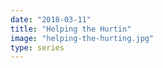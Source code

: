 ```yaml
---
date: "2018-03-11"
title: "Helping the Hurtin"
image: "helping-the-hurting.jpg"
type: series
---
```


